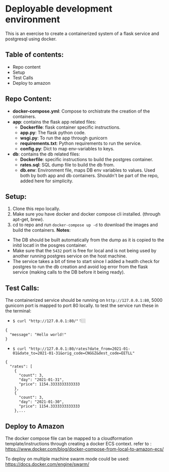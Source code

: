 # Deployable development environment
This is an exercise to create a containerized system of a flask service and postgresql using docker.
## Table of contents:
* Repo content
* Setup
* Test Calls
* Deploy to amazon

## Repo Content:
* **docker-compose.yml**: Compose to orchistrate the creation of the containers. 
* **app**: contains the flask app related files:
  * **Dockerfile**: flask container specific instructions.
  * **app.py**: The flask python code.
  * **wsgi.py**: To run the app through gunicorn
  * **requirements.txt**: Python requirements to run the service.
  * **config.py**: Dict to map env-variables to keys.
* **db**: contains the db related files:
  * **Dockerfile**: specific instructions to build the postgres container.
  * **rates.sql**: SQL dump file to build the db from.
  * **db.env**: Environment file, maps DB env variables to values. Used both by both app and db containers. Shouldn't be part of the repo, added here for simplicity.

## Setup:
1. Clone this repo locally.
2. Make sure you have docker and docker compose cli installed. (through apt-get, brew). 
3. cd to repo and run `docker-compose up -d` to download the images and build the containers.
**Notes**:
* The DB should be built automatically from the dump as it is copied to the initd locatl in the posgres container. 
* Make sure that the `5432` port is free for local and is not being used by another running postgres service on the host machine. 
* The service takes a bit of time to start since I added a heatlh check for postgres to run the db creation and avoid log error from the flask service (making calls to the DB before it being ready). 

## Test Calls:
The containerized service should be running on `http://127.0.0.1:80`, 5000 gunicorn port is mapped to port 80 locally. 
to test the service run these in the terminal:
* `$ curl "http://127.0.0.1:80/"` 👇🏼  
```
{
  "message": "Hello world!"
}
```


* `$ curl "http://127.0.0.1:80/rates?date_from=2021-01-01&date_to=2021-01-31&orig_code=CNGGZ&dest_code=EETLL"`
``` 
{
  "rates": [
    {
      "count": 3, 
      "day": "2021-01-31", 
      "price": 1154.3333333333333
    }, 
    {
      "count": 3, 
      "day": "2021-01-30", 
      "price": 1154.3333333333333
    },...
 ```
## Deploy to Amazon
The docker compose file can be mapped to a cloudformation template/instructions through creating a docker ECS context. 
refer to : https://www.docker.com/blog/docker-compose-from-local-to-amazon-ecs/

To deploy on multiple machine swarm mode could be used: https://docs.docker.com/engine/swarm/

